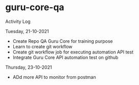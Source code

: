 # guru-core-qa

Activity Log 

Tuesday, 21-10-2021 
- Create Repo QA Guru Core for training purpose
- Learn to create git workflow
- Create git workflow job for executing automation API test
- Integrate Guru Core API automation test on github
   
Thursday, 23-10-2021
- ADd more API to monitor from postman
